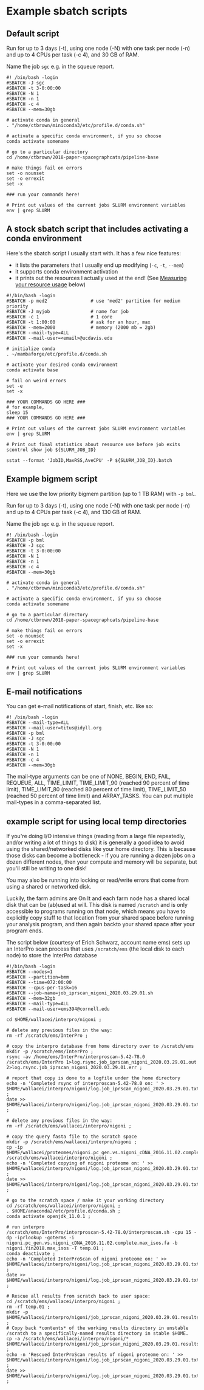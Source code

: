 # Example sbatch scripts

## Default script

Run for up to 3 days (-t), using one node (-N) with one task per node
(-n) and up to 4 CPUs per task (-c 4), and 30 GB of RAM.

Name the job `sgc` e.g. in the squeue report.

```
#! /bin/bash -login
#SBATCH -J sgc
#SBATCH -t 3-0:00:00
#SBATCH -N 1
#SBATCH -n 1
#SBATCH -c 4
#SBATCH --mem=30gb

# activate conda in general
. "/home/ctbrown/miniconda3/etc/profile.d/conda.sh"

# activate a specific conda environment, if you so choose
conda activate somename

# go to a particular directory
cd /home/ctbrown/2018-paper-spacegraphcats/pipeline-base

# make things fail on errors
set -o nounset
set -o errexit
set -x

### run your commands here!

# Print out values of the current jobs SLURM environment variables
env | grep SLURM
```

## A stock sbatch script that includes activating a conda environment

Here's the sbatch script I usually start with. It has a few nice
features:

* it lists the parameters that I usually end up modifying (`-c`, `-t`, `--mem`)
* it supports conda environment activation
* it prints out the resources I actually used at the end! (See [Measuring your resource usage](#Measuring-your-resource-usage) below)

```
#!/bin/bash -login
#SBATCH -p med2                # use 'med2' partition for medium priority
#SBATCH -J myjob               # name for job
#SBATCH -c 1                   # 1 core
#SBATCH -t 1:00:00             # ask for an hour, max
#SBATCH --mem=2000             # memory (2000 mb = 2gb)
#SBATCH --mail-type=ALL
#SBATCH --mail-user=<email>@ucdavis.edu

# initialize conda
. ~/mambaforge/etc/profile.d/conda.sh

# activate your desired conda environment
conda activate base

# fail on weird errors
set -e
set -x

### YOUR COMMANDS GO HERE ###
# for example,
sleep 15
### YOUR COMMANDS GO HERE ###

# Print out values of the current jobs SLURM environment variables
env | grep SLURM

# Print out final statistics about resource use before job exits
scontrol show job ${SLURM_JOB_ID}

sstat --format 'JobID,MaxRSS,AveCPU' -P ${SLURM_JOB_ID}.batch
```

## Example bigmem script

Here we use the low priority bigmem partition (up to 1 TB RAM) with `-p bml`.

Run for up to 3 days (-t), using one node (-N) with one task per node
(-n) and up to 4 CPUs per task (-c 4), and 130 GB of RAM.

Name the job `sgc` e.g. in the squeue report.

```
#! /bin/bash -login
#SBATCH -p bml
#SBATCH -J sgc
#SBATCH -t 3-0:00:00
#SBATCH -N 1
#SBATCH -n 1
#SBATCH -c 4
#SBATCH --mem=30gb

# activate conda in general
. "/home/ctbrown/miniconda3/etc/profile.d/conda.sh"

# activate a specific conda environment, if you so choose
conda activate somename

# go to a particular directory
cd /home/ctbrown/2018-paper-spacegraphcats/pipeline-base

# make things fail on errors
set -o nounset
set -o errexit
set -x

### run your commands here!

# Print out values of the current jobs SLURM environment variables
env | grep SLURM
```

## E-mail notifications

You can get e-mail notifications of start, finish, etc. like so:

```
#! /bin/bash -login
#SBATCH --mail-type=ALL
#SBATCH --mail-user=titus@idyll.org
#SBATCH -p bml
#SBATCH -J sgc
#SBATCH -t 3-0:00:00
#SBATCH -N 1
#SBATCH -n 1
#SBATCH -c 4
#SBATCH --mem=30gb
```

The mail-type arguments can be one of NONE, BEGIN, END, FAIL, REQUEUE, ALL,
TIME_LIMIT, TIME_LIMIT_90 (reached 90 percent of time limit), TIME_LIMIT_80
(reached 80 percent of time limit), TIME_LIMIT_50 (reached 50 percent of time
limit) and ARRAY_TASKS.  You can put multiple mail-types in a comma-separated
list.

## example script for using local temp directories

If you're doing I/O intensive things (reading from a large file
repeatedly, and/or writing a lot of things to disk) it is generally
a good idea to avoid using the shared/networked disks like your home
directory. This is because those disks can become a bottleneck - if
you are running a dozen jobs on a dozen different nodes, then your
compute and memory will be separate, but you'll still be writing to one
disk!

You may also be running into locking or read/write errors that come from
using a shared or networked disk.

Luckily, the farm admins are On It and each farm node has a shared
local disk that can be (ab)used at will. This disk is named `/scratch`
and is only accessible to programs running on that node, which means
you have to explicitly copy stuff to that location from your shared
space before running your analysis program, and then again backto your
shared space after your program ends.

The script below (courtesy of Erich Schwarz, account name ems) sets up
an InterPro scan process that uses `/scratch/ems` (the local disk to each
node) to store the InterPro database

```
#!/bin/bash -login
#SBATCH --nodes=1
#SBATCH --partition=bmm
#SBATCH --time=072:00:00
#SBATCH --cpus-per-task=16
#SBATCH --job-name=job_iprscan_nigoni_2020.03.29.01.sh
#SBATCH --mem=32gb
#SBATCH --mail-type=ALL
#SBATCH --mail-user=ems394@cornell.edu

cd $HOME/wallacei/interpro/nigoni ;

# delete any previous files in the way:
rm -rf /scratch/ems/InterPro ;

# copy the interpro database from home directory over to /scratch/ems
mkdir -p /scratch/ems/InterPro ;
rsync -av /home/ems/InterPro/interproscan-5.42-78.0 /scratch/ems/InterPro 1>log.rsync.job_iprscan_nigoni_2020.03.29.01.out 2>log.rsync.job_iprscan_nigoni_2020.03.29.01.err ;

# report that copy is done to a logfile under the home directory
echo -n 'Completed rsync of interproscan-5.42-78.0 on: ' > $HOME/wallacei/interpro/nigoni/log.job_iprscan_nigoni_2020.03.29.01.txt ;
date >> $HOME/wallacei/interpro/nigoni/log.job_iprscan_nigoni_2020.03.29.01.txt ;

# delete any previous files in the way:
rm -rf /scratch/ems/wallacei/interpro/nigoni ;

# copy the query fasta file to the scratch space
mkdir -p /scratch/ems/wallacei/interpro/nigoni ;
cp -ip $HOME/wallacei/proteomes/nigoni.pc_gen.vs.nigoni_cDNA_2016.11.02.complete.max_isos.fa /scratch/ems/wallacei/interpro/nigoni ;
echo -n 'Completed copying of nigoni proteome on: ' >> $HOME/wallacei/interpro/nigoni/log.job_iprscan_nigoni_2020.03.29.01.txt ;
date >> $HOME/wallacei/interpro/nigoni/log.job_iprscan_nigoni_2020.03.29.01.txt ;

# go to the scratch space / make it your working directory
cd /scratch/ems/wallacei/interpro/nigoni ;
. $HOME/anaconda2/etc/profile.d/conda.sh ;
conda activate openjdk_11.0.1 ;

# run interpro
/scratch/ems/InterPro/interproscan-5.42-78.0/interproscan.sh -cpu 15 -dp -iprlookup -goterms -i nigoni.pc_gen.vs.nigoni_cDNA_2016.11.02.complete.max_isos.fa -b nigoni.Yin2018.max_isos -T temp.01 ;
conda deactivate ;
echo -n 'Completed InterProScan of nigoni proteome on: ' >> $HOME/wallacei/interpro/nigoni/log.job_iprscan_nigoni_2020.03.29.01.txt ;
date >> $HOME/wallacei/interpro/nigoni/log.job_iprscan_nigoni_2020.03.29.01.txt ;

# Rescue all results from scratch back to user space:
cd /scratch/ems/wallacei/interpro/nigoni ;
rm -rf temp.01 ;
mkdir -p $HOME/wallacei/interpro/nigoni/job_iprscan_nigoni_2020.03.29.01.results ;
# Copy back *contents* of the working results directory in unstable /scratch to a specifically-named results directory in stable $HOME.
cp -a /scratch/ems/wallacei/interpro/nigoni/* $HOME/wallacei/interpro/nigoni/job_iprscan_nigoni_2020.03.29.01.results ;
echo -n 'Rescued InterProScan results of nigoni proteome on: ' >> $HOME/wallacei/interpro/nigoni/log.job_iprscan_nigoni_2020.03.29.01.txt ;
date >> $HOME/wallacei/interpro/nigoni/log.job_iprscan_nigoni_2020.03.29.01.txt ;
```

